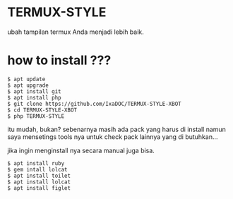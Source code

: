 # TERMUX-STYLE
ubah tampilan termux Anda menjadi lebih baik.

# how to install ???
    $ apt update
    $ apt upgrade
    $ apt install git
    $ apt install php
    $ git clone https://github.com/IxaDOC/TERMUX-STYLE-XBOT
    $ cd TERMUX-STYLE-XBOT
    $ php TERMUX-STYLE

itu mudah, bukan?
sebenarnya masih ada pack yang harus di install namun saya mensetings tools nya untuk check pack lainnya yang di butuhkan...

jika ingin menginstall nya secara manual juga bisa.
   
    $ apt install ruby
    $ gem intall lolcat
    $ apt install toilet
    $ apt install lolcat
    $ apt install figlet

